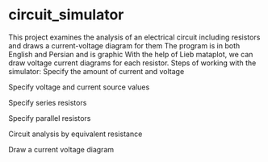 # circuit_simulator
This project examines the analysis of an electrical circuit including resistors and draws a current-voltage diagram for them
The program is in both English and Persian and is graphic
With the help of Lieb mataplot, we can draw voltage current diagrams for each resistor.
Steps of working with the simulator:
  Specify the amount of current and voltage
  
  Specify voltage and current source values 
  
  Specify series resistors
  
  Specify parallel resistors
  
  Circuit analysis by equivalent resistance
  
  Draw a current voltage diagram
  

